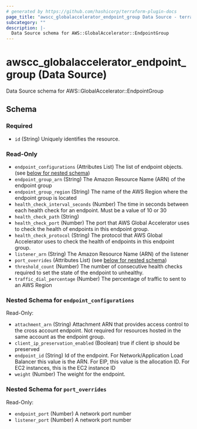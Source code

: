 ```yaml
---
# generated by https://github.com/hashicorp/terraform-plugin-docs
page_title: "awscc_globalaccelerator_endpoint_group Data Source - terraform-provider-awscc"
subcategory: ""
description: |-
  Data Source schema for AWS::GlobalAccelerator::EndpointGroup
---
```


# awscc_globalaccelerator_endpoint_group (Data Source)

Data Source schema for AWS::GlobalAccelerator::EndpointGroup



<!-- schema generated by tfplugindocs -->
## Schema

### Required

- `id` (String) Uniquely identifies the resource.

### Read-Only

- `endpoint_configurations` (Attributes List) The list of endpoint objects. (see [below for nested schema](#nestedatt--endpoint_configurations))
- `endpoint_group_arn` (String) The Amazon Resource Name (ARN) of the endpoint group
- `endpoint_group_region` (String) The name of the AWS Region where the endpoint group is located
- `health_check_interval_seconds` (Number) The time in seconds between each health check for an endpoint. Must be a value of 10 or 30
- `health_check_path` (String)
- `health_check_port` (Number) The port that AWS Global Accelerator uses to check the health of endpoints in this endpoint group.
- `health_check_protocol` (String) The protocol that AWS Global Accelerator uses to check the health of endpoints in this endpoint group.
- `listener_arn` (String) The Amazon Resource Name (ARN) of the listener
- `port_overrides` (Attributes List) (see [below for nested schema](#nestedatt--port_overrides))
- `threshold_count` (Number) The number of consecutive health checks required to set the state of the endpoint to unhealthy.
- `traffic_dial_percentage` (Number) The percentage of traffic to sent to an AWS Region

<a id="nestedatt--endpoint_configurations"></a>
### Nested Schema for `endpoint_configurations`

Read-Only:

- `attachment_arn` (String) Attachment ARN that provides access control to the cross account endpoint. Not required for resources hosted in the same account as the endpoint group.
- `client_ip_preservation_enabled` (Boolean) true if client ip should be preserved
- `endpoint_id` (String) Id of the endpoint. For Network/Application Load Balancer this value is the ARN.  For EIP, this value is the allocation ID.  For EC2 instances, this is the EC2 instance ID
- `weight` (Number) The weight for the endpoint.


<a id="nestedatt--port_overrides"></a>
### Nested Schema for `port_overrides`

Read-Only:

- `endpoint_port` (Number) A network port number
- `listener_port` (Number) A network port number
